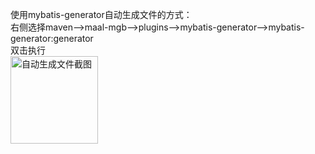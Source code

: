 使用mybatis-generator自动生成文件的方式：  
右侧选择maven-->maal-mgb-->plugins-->mybatis-generator-->mybatis-generator:generator  
双击执行  
<img src="https://github.com/xiaofeihhu/micro-sc-mall/master/mybatis-generator自动生成代码文件.png" alt="自动生成文件截图"  width="140" height="140">
